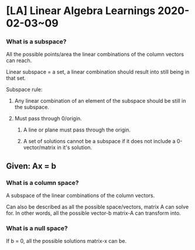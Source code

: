 # \[LA\] Linear Algebra Learnings 2020-02-03\~09

### What is a subspace?

All the possible points/area the linear combinations of the column vectors can reach.

Linear subspace = a set, a linear combination should result into still being in that set.

Subspace rule:

1.  Any linear combination of an element of the subspace should be still in the subspace.

2.  Must pass through 0/origin.
    
    1.  A line or plane must pass through the origin.
    
    2.  A set of solutions cannot be a subspace if it does not include a 0-vector/matrix in it's solution.

## Given: Ax = b

### What is a column space?

A subspace of the linear combinations of the column vectors.

Can also be described as all the possible space/vectors, matrix A can solve for. In other words, all the possible vector-b matrix-A can transform into.

### What is a null space?

If b = 0, all the possible solutions matrix-x can be.
